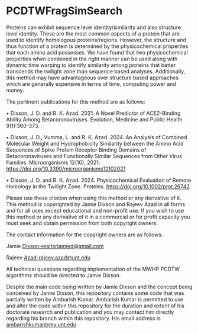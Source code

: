 # PCDTWFragSimSearch
Proteins can exhibit sequence level identity/similarity and also structure level identity.  These are the most common aspects of a protein that are used to identify homologous proteins/regions.  However, the structure and thus function of a protein is determined by the physicochemical properties that each amino acid possesses.  We have found that two physicochemical properties when combined in the right manner can be used along with dynamic time warping to identify similarity among proteins that better transcends the twilight zone than sequence based analyses.  Additionally, this method may have advantageous over structure based approaches which are generally expensive in terms of time, computing power and money.

The pertinent publications for this method are as follows:

•	Dixson, J. D. and R. K. Azad.  2021.  A Novel Predictor of ACE2-Binding Ability Among Betacoronaviruses.  Evolution, Medicine and Public Health 9(1):360-373.

•	Dixson, J. D., Vumma, L. and R. K. Azad.  2024. An Analysis of Combined Molecular Weight and Hydrophobicity Similarity between the Amino Acid Sequences of Spike Protein Receptor Binding Domains of Betacoronaviruses and Functionally Similar Sequences from Other Virus Families. Microorganisms 12(10), 2021. https://doi.org/10.3390/microorganisms12102021

•	Dixson, J. D. and R. K. Azad.  2024. Physicochemical Evaluation of Remote Homology in the Twilight Zone.  Proteins. https://doi.org/10.1002/prot.26742

Please use these citation when using this method or any derivative of it.  This method is copyrighted by Jamie Dixson and Rajeev Azad in all forms and for all uses except educational and non-profit use.  If you wish to use this method or any derivative of it in a commercial or for profit capacity you must seek and obtain permission from both copyright owners.

The contact information for the copyright owners are as follows:

Jamie Dixson-realtorjamied@gmail.com

Rajeev Azad-rajeev.azad@unt.edu

All technical questions regarding implementation of the MWHP PCDTW algorithms should be directed to Jamie Dixson.

Despite the main code being written by Jamie Dixson and the concept being conceived by Jamie Dixson, this repository contains some code that was partially written by Ambarish Kumar.  Ambarish Kumar is permitted to use and alter the code within this repository for the duration and extent of his doctorate research and publication and you may contact him directly regarding his branch within this repository. His email address is ambarishkumar@my.unt.edu

